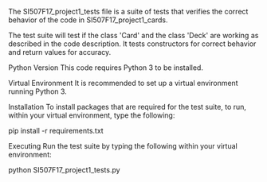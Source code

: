  The SI507F17_project1_tests file is a suite of tests that verifies the correct behavior of the code in SI507F17_project1_cards.

 The test suite will test if the class 'Card' and the class 'Deck' are working as described in the code description. It tests constructors for correct behavior and return values for accuracy.

 
 Python Version
 This code requires Python 3 to be installed. 

 
 Virtual Environment
 It is recommended to set up a virtual environment running Python 3.

 
 Installation
 To install packages that are required for the test suite,
 to run, within your virtual environment, type the following:

 pip install -r requirements.txt


 Executing
 Run the test suite by typing the following within your
 virtual environment:
 
 python SI507F17_project1_tests.py